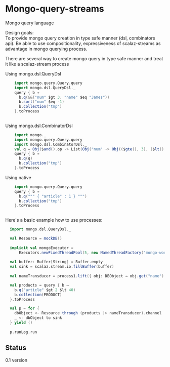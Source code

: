 Mongo-query-streams
============

Mongo query language

Design goals:  
  To provide mongo query creation in type safe manner (dsl, combinators api).
  Be able to use compositionality, expressiveness of scalaz-streams as advantage in mongo querying process.

There are several way to create mongo query in type safe manner and treat it like a scalaz-stream process

Using mongo.dsl.QueryDsl
```scala
    import mongo.query.Query.query
    import mongo.dsl.QueryDsl._
    query { b ⇒
      b.q(&&("num" $gt 3, "name" $eq "James"))
      b.sort("num" $eq -1)
      b.collection("tmp")
    }.toProcess
    
```

Using mongo.dsl.CombinatorDsl
```scala
    import mongo._
    import mongo.query.Query.query
    import mongo.dsl.CombinatorDsl._
    val q = Obj($and().op -> List(Obj("num" -> Obj(($gte(), 3), ($lt(), 10))), Obj("name" -> literal("Bauer"))))
    query { b ⇒
      b.q(q)
      b.collection("tmp")
    }.toProcess

```
Using native

```scala
    import mongo.query.Query.query
    query { b ⇒
      b.q(""" { "article" : 1 } """)
      b.collection("tmp")
    }.toProcess
    
```

Here's a basic example how to use processes:

```scala
  import mongo.dsl.QueryDsl._

  val Resource = mockDB()
      
  implicit val mongoExecutor =
      Executors.newFixedThreadPool(5, new NamedThreadFactory("mongo-worker"))
  
  val buffer: Buffer[String] = Buffer.empty
  val sink = scalaz.stream.io.fillBuffer(buffer)
  
  val nameTransducer = process1.lift({ obj: DBObject ⇒ obj.get("name").toString })

  val products = query { b ⇒
    b.q("article" $gt 2 $lt 40)
    b.collection(PRODUCT)
  }.toProcess

  val p = for {
    dbObject <- Resource through (products |> nameTransducer).channel
    _ <- dbObject to sink
  } yield ()
    
  p.runLog.run
```

Status
------
0.1 version